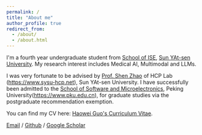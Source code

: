 ```yaml
---
permalink: /
title: "About me"
author_profile: true
redirect_from: 
  - /about/
  - /about.html
---
```


I'm a fourth year undergraduate student from [School of ISE](https://ise.sysu.edu.cn), [Sun YAt-sen University](https://www.sysu.edu.cn). My research interest includes Medical AI, Multimodal and LLMs.

I was very fortunate to be advised by [Prof. Shen Zhao](https://ise.sysu.edu.cn/teacher/ZhaoShen) of HCP Lab (https://www.sysu-hcp.net), Sun YAt-sen University. I have successfully been admitted to the [School of Software and Microelectronics](https://www.ss.pku.edu.cn), Peking University(https://www.pku.edu.cn), for graduate studies via the postgraduate recommendation exemption.

You can find my CV here: [Haowei Guo's Curriculum Vitae](assets/郭皓玮简历.pdf).

[Email](mailto:guohw27@mail2.sysu.edu.cn) / [Github](https://github.com/SYSU-Guohw) / [Google Scholar](https://scholar.google.com/citations?user=zEpdycwAAAAJ&hl=zh-CN&authuser=1)
